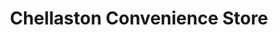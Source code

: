 ---
title: "Chellaston Convenience Store"
url: /derby/chellaston-convenience-store/
shop: Lebensmittel
---